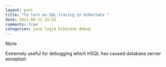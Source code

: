 ```yaml
---
layout: post
title: "To turn on SQL tracing in Hibernate "
date: 2011-09-12 22:52
comments: true
categories: java logj4 hiberate debug
---
```


None


Extremely useful for debugging which HSQL has caused database server exception



